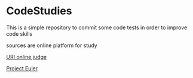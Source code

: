 # CodeStudies

This is a simple repository to commit some code tests in order to improve code skills

sources are online platform for study

[URI online judge](https://www.urionlinejudge.com.br/judge/en/login)

[Project Euler](https://projecteuler.net/)
